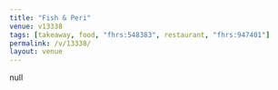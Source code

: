 ```yaml
---
title: "Fish & Peri"
venue: v13338
tags: [takeaway, food, "fhrs:548383", restaurant, "fhrs:947401"]
permalink: /v/13338/
layout: venue
---
```

null